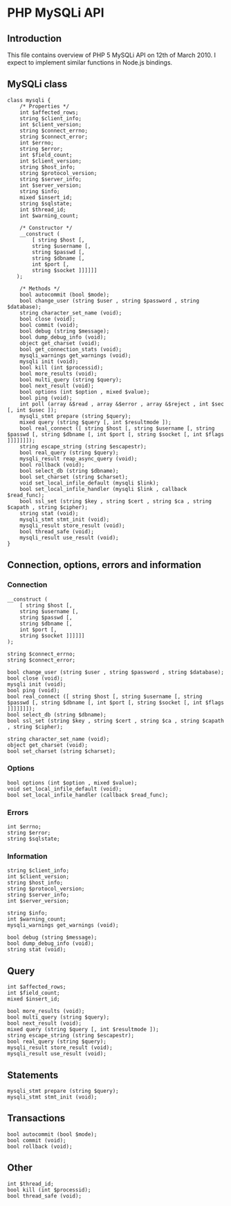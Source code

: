 PHP MySQLi API
==============

Introduction
------------

This file contains overview of PHP 5 MySQLi API on 12th of March 2010.
I expect to implement similar functions in Node.js bindings.


MySQLi class
------------

    class mysqli {
        /* Properties */
        int $affected_rows;
        string $client_info;
        int $client_version;
        string $connect_errno;
        string $connect_error;
        int $errno;
        string $error;
        int $field_count;
        int $client_version;
        string $host_info;
        string $protocol_version;
        string $server_info;
        int $server_version;
        string $info;
        mixed $insert_id;
        string $sqlstate;
        int $thread_id;
        int $warning_count;
        
        /* Constructor */
        __construct (
            [ string $host [,
            string $username [,
            string $passwd [,
            string $dbname [,
            int $port [,
            string $socket ]]]]]]
       );
        
        /* Methods */
        bool autocommit (bool $mode);
        bool change_user (string $user , string $password , string $database);
        string character_set_name (void);
        bool close (void);
        bool commit (void);
        bool debug (string $message);
        bool dump_debug_info (void);
        object get_charset (void);
        bool get_connection_stats (void);
        mysqli_warnings get_warnings (void);
        mysqli init (void);
        bool kill (int $processid);
        bool more_results (void);
        bool multi_query (string $query);
        bool next_result (void);
        bool options (int $option , mixed $value);
        bool ping (void);
        int poll (array &$read , array &$error , array &$reject , int $sec [, int $usec ]);
        mysqli_stmt prepare (string $query);
        mixed query (string $query [, int $resultmode ]);
        bool real_connect ([ string $host [, string $username [, string $passwd [, string $dbname [, int $port [, string $socket [, int $flags ]]]]]]]);
        string escape_string (string $escapestr);
        bool real_query (string $query);
        mysqli_result reap_async_query (void);
        bool rollback (void);
        bool select_db (string $dbname);
        bool set_charset (string $charset);
        void set_local_infile_default (mysqli $link);
        bool set_local_infile_handler (mysqli $link , callback $read_func);
        bool ssl_set (string $key , string $cert , string $ca , string $capath , string $cipher);
        string stat (void);
        mysqli_stmt stmt_init (void);
        mysqli_result store_result (void);
        bool thread_safe (void);
        mysqli_result use_result (void);
    }


Connection, options, errors and information
-------------------------------------------

### Connection ###

    __construct (
        [ string $host [,
        string $username [,
        string $passwd [,
        string $dbname [,
        int $port [,
        string $socket ]]]]]]
    );
    
    string $connect_errno;
    string $connect_error;
    
    bool change_user (string $user , string $password , string $database);
    bool close (void);
    mysqli init (void);
    bool ping (void);
    bool real_connect ([ string $host [, string $username [, string $passwd [, string $dbname [, int $port [, string $socket [, int $flags ]]]]]]]);
    bool select_db (string $dbname);
    bool ssl_set (string $key , string $cert , string $ca , string $capath , string $cipher);
    
    string character_set_name (void);
    object get_charset (void);
    bool set_charset (string $charset);


### Options ###

    bool options (int $option , mixed $value);
    void set_local_infile_default (void);
    bool set_local_infile_handler (callback $read_func);


### Errors ###

    int $errno;
    string $error;
    string $sqlstate;


### Information ###

    string $client_info;
    int $client_version;
    string $host_info;
    string $protocol_version;
    string $server_info;
    int $server_version;
    
    string $info;
    int $warning_count;
    mysqli_warnings get_warnings (void);
    
    bool debug (string $message);
    bool dump_debug_info (void);
    string stat (void);


Query
-----

    int $affected_rows;
    int $field_count;
    mixed $insert_id;
    
    bool more_results (void);
    bool multi_query (string $query);
    bool next_result (void);
    mixed query (string $query [, int $resultmode ]);
    string escape_string (string $escapestr);
    bool real_query (string $query);
    mysqli_result store_result (void);
    mysqli_result use_result (void);


Statements
----------

    mysqli_stmt prepare (string $query);
    mysqli_stmt stmt_init (void);


Transactions
------------

    bool autocommit (bool $mode);
    bool commit (void);
    bool rollback (void);


Other
-----

    int $thread_id;
    bool kill (int $processid);
    bool thread_safe (void);
